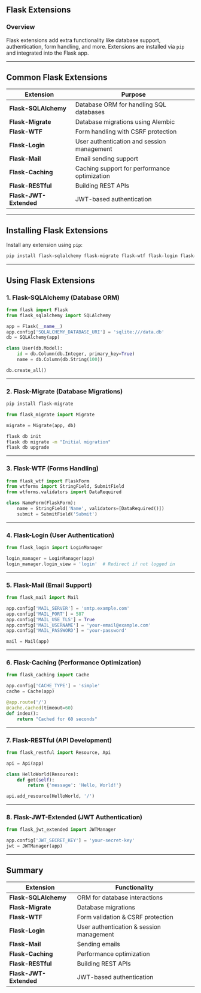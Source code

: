 ## Flask Extensions  

### Overview  
Flask extensions add extra functionality like database support, authentication, form handling, and more. Extensions are installed via `pip` and integrated into the Flask app.

---

## Common Flask Extensions  

| Extension | Purpose |
|-----------|---------|
| **Flask-SQLAlchemy** | Database ORM for handling SQL databases |
| **Flask-Migrate** | Database migrations using Alembic |
| **Flask-WTF** | Form handling with CSRF protection |
| **Flask-Login** | User authentication and session management |
| **Flask-Mail** | Email sending support |
| **Flask-Caching** | Caching support for performance optimization |
| **Flask-RESTful** | Building REST APIs |
| **Flask-JWT-Extended** | JWT-based authentication |

---

## Installing Flask Extensions  
Install any extension using `pip`:

```sh
pip install flask-sqlalchemy flask-migrate flask-wtf flask-login flask-mail flask-caching flask-restful flask-jwt-extended
```

---

## Using Flask Extensions  

### 1. **Flask-SQLAlchemy (Database ORM)**
```python
from flask import Flask
from flask_sqlalchemy import SQLAlchemy

app = Flask(__name__)
app.config['SQLALCHEMY_DATABASE_URI'] = 'sqlite:///data.db'
db = SQLAlchemy(app)

class User(db.Model):
    id = db.Column(db.Integer, primary_key=True)
    name = db.Column(db.String(100))

db.create_all()
```

---

### 2. **Flask-Migrate (Database Migrations)**
```sh
pip install flask-migrate
```
```python
from flask_migrate import Migrate

migrate = Migrate(app, db)
```
```sh
flask db init
flask db migrate -m "Initial migration"
flask db upgrade
```

---

### 3. **Flask-WTF (Forms Handling)**
```python
from flask_wtf import FlaskForm
from wtforms import StringField, SubmitField
from wtforms.validators import DataRequired

class NameForm(FlaskForm):
    name = StringField('Name', validators=[DataRequired()])
    submit = SubmitField('Submit')
```

---

### 4. **Flask-Login (User Authentication)**
```python
from flask_login import LoginManager

login_manager = LoginManager(app)
login_manager.login_view = 'login'  # Redirect if not logged in
```

---

### 5. **Flask-Mail (Email Support)**
```python
from flask_mail import Mail

app.config['MAIL_SERVER'] = 'smtp.example.com'
app.config['MAIL_PORT'] = 587
app.config['MAIL_USE_TLS'] = True
app.config['MAIL_USERNAME'] = 'your-email@example.com'
app.config['MAIL_PASSWORD'] = 'your-password'

mail = Mail(app)
```

---

### 6. **Flask-Caching (Performance Optimization)**
```python
from flask_caching import Cache

app.config['CACHE_TYPE'] = 'simple'
cache = Cache(app)

@app.route('/')
@cache.cached(timeout=60)
def index():
    return "Cached for 60 seconds"
```

---

### 7. **Flask-RESTful (API Development)**
```python
from flask_restful import Resource, Api

api = Api(app)

class HelloWorld(Resource):
    def get(self):
        return {'message': 'Hello, World!'}

api.add_resource(HelloWorld, '/')
```

---

### 8. **Flask-JWT-Extended (JWT Authentication)**
```python
from flask_jwt_extended import JWTManager

app.config['JWT_SECRET_KEY'] = 'your-secret-key'
jwt = JWTManager(app)
```

---

## Summary  

| Extension | Functionality |
|-----------|--------------|
| **Flask-SQLAlchemy** | ORM for database interactions |
| **Flask-Migrate** | Database migrations |
| **Flask-WTF** | Form validation & CSRF protection |
| **Flask-Login** | User authentication & session management |
| **Flask-Mail** | Sending emails |
| **Flask-Caching** | Performance optimization |
| **Flask-RESTful** | Building REST APIs |
| **Flask-JWT-Extended** | JWT-based authentication |
